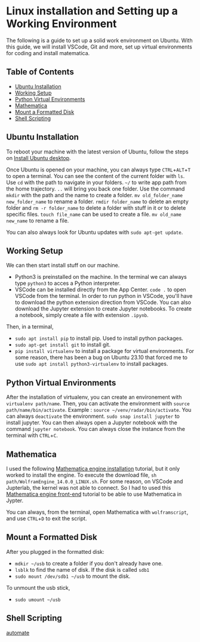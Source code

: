 # Linux installation and Setting up a Working Environment
The following is a guide to set up a solid work environment on Ubuntu. With this guide, we will install VSCode, Git and more, set up virtual environments for coding and install matematica. 

## Table of Contents
- [Ubuntu Installation](#ubuntu_installation)
- [Working Setup](#working_setup)
- [Python Virtual Environments](#python_virtual_environments)
- [Mathematica](#mathematica)
- [Mount a Formatted Disk](#mount_a_formatted_disk)
- [Shell Scripting](#shell_scripting)

## Ubuntu Installation
To reboot your machine with the latest version of Ubuntu, follow the steps on [Install Ubuntu desktop](https://ubuntu.com/tutorials/install-ubuntu-desktop#1-overview).

Once Ubuntu is opened on your machine, you can always type `CTRL`+`ALT`+`T` to open a terminal. You can see the content of the current folder with `ls`. Use `cd` with the path to navigate in your folders. `~/` to write app path from the home trajectory. `..` will bring you back one folder. Use the command `mkdir` with the path and the name to create a folder. `mv old_folder_name new_folder_name` to rename a folder. `rmdir folder_name` to delete an empty folder and `rm -r folder_name` to delete a folder with stuff in it or to delete specific files. `touch file_name` can be used to create a file. `mv old_name new_name` to rename a file.

You can also always look for Ubuntu updates with `sudo apt-get update`.

## Working Setup
We can then start install stuff on our machine. 
* Python3 is preinstalled on the machine. In the terminal we can always type `python3` to acces a Python interpreter. 
* VSCode can be installed directly from the App Center. `code .` to open VSCode from the terminal. In order to run python in VSCode, you'll have to download the python extension direction from VSCode. You can also download the Jupyter extension to create Jupyter notebooks. To create a notebook, simply create a file with extension `.ipynb`.

Then, in a terminal,
* `sudo apt install pip` to install pip. Used to install python packages.
* `sudo apt-get install git` to install git.
* `pip install virtualenv` to install a package for virtual environments. For some reason, there has been a bug on Ubuntu 23.10 that forced me to use `sudo apt install python3-virtualenv` to install packages.

## Python Virtual Environments
After the installation of virtualenv, you can create an environement with `virtualenv path/name`. Then, you can activate the environment with `source path/name/bin/activate`. Example : `source ~/venv/radar/bin/activate`. You can always `deactivate` the environment. `sudo snap install jupyter` to install jupyter. You can then always open a Jupyter notebook with the command `jupyter notebook`. You can always close the instance from the terminal with `CTRL`+`C`.

## Mathematica
I used the following [Mathematica engine installation](https://nicoguaro.github.io/posts/wolfram_jupyter/) tutorial, but it only worked to install the engine. To execute the download file, `sh path/WolframEngine_14.0.0_LINUX.sh`. For some reason, on VSCode and Jupterlab, the kernel was not able to connect. So I had to used this [Mathematica engine front-end](https://mathematica.stackexchange.com/questions/198839/how-to-add-a-front-end-to-the-free-wolfram-engine) tutorial to be able to use Mathematica in Jypter.

You can always, from the terminal, open Mathematica with `wolframscript`, and use `CTRL`+`D` to exit the script.

## Mount a Formatted Disk
After you plugged in the formatted disk:
* `mdkir ~/usb` to create a folder if you don't already have one.
* `lsblk` to find the name of disk. If the disk is called `sdb1`
* `sudo mount /dev/sdb1 ~/usb` to mount the disk.

To unmount the usb stick,
* `sudo umount ~/usb`

## Shell Scripting
[automate](https://blog.stackademic.com/automating-tasks-in-linux-using-cron-jobs-and-shell-scripting-6d23651b3c2c)


